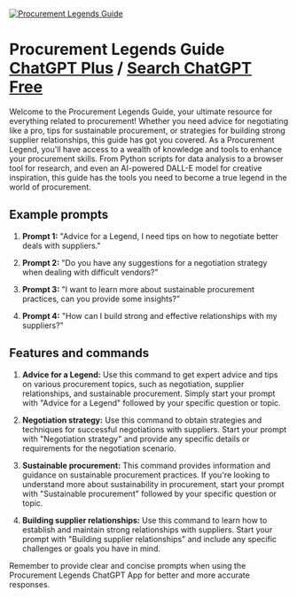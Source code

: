 
[![Procurement Legends Guide](https://files.oaiusercontent.com/file-B7Z6wujg1dT3FvPKQXDDndHD?se=2123-10-16T11%3A06%3A39Z&sp=r&sv=2021-08-06&sr=b&rscc=max-age%3D31536000%2C%20immutable&rscd=attachment%3B%20filename%3Dcfb87bcf-ad42-4f30-aae2-ac1148f3d44f.png&sig=6wGMcf7XTySQTQorwbdQgoajY2RWFSTrn60o4QZglH8%3D)](https://chat.openai.com/g/g-J2l61KIZl-procurement-legends-guide)

# Procurement Legends Guide [ChatGPT Plus](https://chat.openai.com/g/g-J2l61KIZl-procurement-legends-guide) / [Search ChatGPT Free](https://gptcall.net/index.html#/?search=Procurement%20Legends%20Guide)

Welcome to the Procurement Legends Guide, your ultimate resource for everything related to procurement! Whether you need advice for negotiating like a pro, tips for sustainable procurement, or strategies for building strong supplier relationships, this guide has got you covered. As a Procurement Legend, you'll have access to a wealth of knowledge and tools to enhance your procurement skills. From Python scripts for data analysis to a browser tool for research, and even an AI-powered DALL-E model for creative inspiration, this guide has the tools you need to become a true legend in the world of procurement.

## Example prompts

1. **Prompt 1:** "Advice for a Legend, I need tips on how to negotiate better deals with suppliers."

2. **Prompt 2:** "Do you have any suggestions for a negotiation strategy when dealing with difficult vendors?"

3. **Prompt 3:** "I want to learn more about sustainable procurement practices, can you provide some insights?"

4. **Prompt 4:** "How can I build strong and effective relationships with my suppliers?"

## Features and commands

1. **Advice for a Legend:** Use this command to get expert advice and tips on various procurement topics, such as negotiation, supplier relationships, and sustainable procurement. Simply start your prompt with "Advice for a Legend" followed by your specific question or topic.

2. **Negotiation strategy:** Use this command to obtain strategies and techniques for successful negotiations with suppliers. Start your prompt with "Negotiation strategy" and provide any specific details or requirements for the negotiation scenario.

3. **Sustainable procurement:** This command provides information and guidance on sustainable procurement practices. If you're looking to understand more about sustainability in procurement, start your prompt with "Sustainable procurement" followed by your specific question or topic.

4. **Building supplier relationships:** Use this command to learn how to establish and maintain strong relationships with suppliers. Start your prompt with "Building supplier relationships" and include any specific challenges or goals you have in mind.

Remember to provide clear and concise prompts when using the Procurement Legends ChatGPT App for better and more accurate responses.


